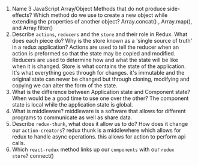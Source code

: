1.  Name 3 JavaScript Array/Object Methods that do not produce side-effects? Which method do we use to create a new object while extending the properties of another object?
Array.concat() , Array.map(), and Array.filter()
1.  Describe `actions`, `reducers` and the `store` and their role in Redux. What does each piece do? Why is the store known as a 'single source of truth' in a redux application?
Actions are used to tell the reducer when an action is preformed so that the state may be copied and modified.
Reducers are used to determine how and what the state will be like when it is changed.
Store is what contains the state of the application. It's what everything goes through for changes. it's immutable and the original state can never be changed but through cloning, modifying and copying we can alter the form of the state. 
1.  What is the difference between Application state and Component state? When would be a good time to use one over the other?
The component state is local while the application state is global. 
1.  What is middleware?
middleware is a software that allows for different programs to communicate as well as share data. 
1.  Describe `redux-thunk`, what does it allow us to do? How does it change our `action-creators`?
redux thunk is a middlewhere which allows for redux to handle async operations. this allows for action to perform api calls. 
1.  Which `react-redux` method links up our `components` with our `redux store`?
connect()